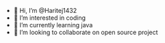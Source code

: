 - 👋 Hi, I’m @Haritej1432
- 👀 I’m interested in coding
- 🌱 I’m currently learning java
- 💞️ I’m looking to collaborate on open source project


<!---
Haritej1432/Haritej1432 is a ✨ special ✨ repository because its `README.md` (this file) appears on your GitHub profile.
You can click the Preview link to take a look at your changes.
--->
